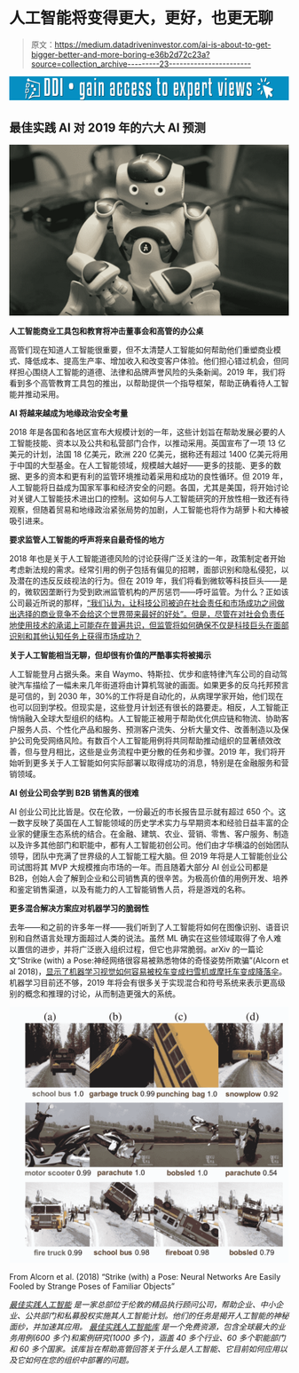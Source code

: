 # 人工智能将变得更大，更好，也更无聊

> 原文：<https://medium.datadriveninvestor.com/ai-is-about-to-get-bigger-better-and-more-boring-e36b2d72c23a?source=collection_archive---------23----------------------->

[![](img/95ab3d0ad163f3435ff4d32a790dc986.png)](http://www.track.datadriveninvestor.com/1B9E)

## 最佳实践 AI 对 2019 年的六大 AI 预测

![](img/ab2544c44dc3db6cfe3769eaa5f9fcda.png)

**人工智能商业工具包和教育将冲击董事会和高管的办公桌**

高管们现在知道人工智能很重要，但不太清楚人工智能如何帮助他们重塑商业模式、降低成本、提高生产率、增加收入和改变客户体验。他们担心错过机会，但同样担心围绕人工智能的道德、法律和品牌声誉风险的头条新闻。2019 年，我们将看到多个高管教育工具包的推出，以帮助提供一个指导框架，帮助正确看待人工智能并推动采用。

**AI 将越来越成为地缘政治安全考量**

2018 年是各国和各地区宣布大规模计划的一年，这些计划旨在帮助发展必要的人工智能技能、资本以及公共和私营部门合作，以推动采用。英国宣布了一项 13 亿美元的计划，法国 18 亿美元，欧洲 220 亿美元，据称还有超过 1400 亿美元将用于中国的大型基金。在人工智能领域，规模越大越好——更多的技能、更多的数据、更多的资本和更有利的监管环境推动着采用和成功的良性循环。但 2019 年，人工智能将日益成为国家军事和经济安全的问题。各国，尤其是美国，将开始讨论对关键人工智能技术进出口的控制。这如何与人工智能研究的开放性相一致还有待观察，但随着贸易和地缘政治紧张局势的加剧，人工智能也将作为胡萝卜和大棒被吸引进来。

**要求监管人工智能的呼声将来自最奇怪的地方**

2018 年也是关于人工智能道德风险的讨论获得广泛关注的一年，政策制定者开始考虑新法规的需求。经常引用的例子包括有偏见的招聘，面部识别和隐私侵犯，以及潜在的违反反歧视法的行为。但在 2019 年，我们将看到微软等科技巨头——是的，微软因垄断行为受到欧洲监管机构的严厉惩罚——呼吁监管。为什么？正如该公司最近所说的那样，[“我们认为，让科技公司被迫在社会责任和市场成功之间做出选择的商业竞争不会给这个世界带来最好的好处”。但是，尽管在对社会负责任地使用技术的承诺上可能存在普遍共识，但监管将如何确保不仅是科技巨头在面部识别和其他认知任务上获得市场成功？](https://blogs.microsoft.com/on-the-issues/2018/12/06/facial-recognition-its-time-for-action/)

**关于人工智能相当无聊，但却很有价值的严酷事实将被揭示**

人工智能登月占据头条。来自 Waymo、特斯拉、优步和底特律汽车公司的自动驾驶汽车描绘了一幅未来几年街道将由计算机驾驶的画面。如果更多的反乌托邦预言是可信的，到 2030 年，30%的工作将是自动化的，从病理学家开始，他们现在也可以回到学校。但现实是，这些登月计划还有很长的路要走。相反，人工智能正悄悄融入全球大型组织的结构。人工智能正被用于帮助优化供应链和物流、协助客户服务人员、个性化产品和服务、预测客户流失、分析大量文件、改善制造以及保护公司免受网络风险。有数百个人工智能用例将共同帮助推动组织的显著绩效改善，但与登月相比，这些是业务流程中更分散的任务和步骤。2019 年，我们将开始听到更多关于人工智能如何实际部署以取得成功的消息，特别是在金融服务和营销领域。

**AI 创业公司会学到 B2B 销售真的很难**

AI 创业公司比比皆是。仅在伦敦，一份最近的市长报告显示就有超过 650 个。这一数字反映了英国在人工智能领域的历史学术实力与早期资本和经验日益丰富的企业家的健康生态系统的结合。在金融、建筑、农业、营销、零售、客户服务、制造以及许多其他部门和职能中，都有人工智能初创公司。他们由才华横溢的创始团队领导，团队中充满了世界级的人工智能工程大脑。但 2019 年将是人工智能创业公司试图将其 MVP 大规模推向市场的一年。而且随着大部分 AI 创业公司都是 B2B，创始人会了解到企业和公司销售真的很辛苦。为极高价值的用例开发、培养和鉴定销售渠道，以及有能力的人工智能销售人员，将是游戏的名称。

**更多混合解决方案应对机器学习的脆弱性**

去年——和之前的许多年一样——我们听到了人工智能将如何在图像识别、语音识别和自然语言处理方面超过人类的说法。虽然 ML 确实在这些领域取得了令人难以置信的进步，并将广泛嵌入组织过程，但它也非常脆弱。arXiv 的一篇论文“Strike (with) a Pose:神经网络很容易被熟悉物体的奇怪姿势所欺骗”(Alcorn et al 2018)，[显示了机器学习视觉如何容易被校车变成扫雪机或摩托车变成降落伞](https://arxiv.org/pdf/1811.11553.pdf)。机器学习目前还不够，2019 年将会有很多关于实现混合和符号系统来表示更高级别的概念和推理的讨论，从而制造更强大的系统。

![](img/854a710c6caa60afa046525f1a89418b.png)

From Alcorn et al. (2018) “Strike (with) a Pose: Neural Networks Are Easily Fooled by Strange Poses of Familiar Objects”

[*最佳实践人工智能*](https://www.bestpractice.ai/) *是一家总部位于伦敦的精品执行顾问公司，帮助企业、中小企业、公共部门和私募股权实施其人工智能计划。他们的任务是揭开人工智能的神秘面纱，并加速其应用。* [*最佳实践人工智能库*](https://www.bestpractice.ai/) *是一个免费资源，包含全球最大的业务用例(600 多个)和案例研究(1000 多个)，涵盖 40 多个行业、60 多个职能部门和 60 多个国家。该库旨在帮助高管回答关于什么是人工智能、它目前如何应用以及它如何在您的组织中部署的问题。*
